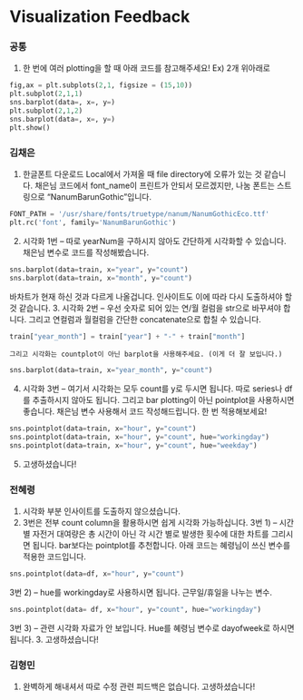 # Visualization Feedback

### 공통
1.	한 번에 여러 plotting을 할 때 아래 코드를 참고해주세요! Ex) 2개 위아래로
``` Python
fig,ax = plt.subplots(2,1, figsize = (15,10))
plt.subplot(2,1,1)
sns.barplot(data=, x=, y=)
plt.subplot(2,1,2)
sns.barplot(data=, x=, y=)
plt.show()
```


### 김채은
1.	한글폰트 다운로드
Local에서 가져올 때 file directory에 오류가 있는 것 같습니다. 채은님 코드에서 font_name이 프린트가 안되서 모르겠지만, 나눔 폰트는 스트링으로 “NanumBarunGothic”입니다.
``` Python
FONT_PATH = '/usr/share/fonts/truetype/nanum/NanumGothicEco.ttf'
plt.rc('font', family='NanumBarunGothic') 
```
2.	시각화 1번 – 따로 yearNum을 구하시지 않아도 간단하게 시각화할 수 있습니다. 채은님 변수로 코드를 작성해봤습니다.
``` Python
sns.barplot(data=train, x="year", y="count")
sns.barplot(data=train, x="month", y="count")
```
바차트가 현재 하신 것과 다르게 나올겁니다. 인사이트도 이에 따라 다시 도출하셔야 할 것 같습니다.
3.	시각화 2번 – 우선 숫자로 되어 있는 연/월 컬럼을 str으로 바꾸셔야 합니다. 그리고 연컬럼과 월컬럼을 간단한 concatenate으로 합칠 수 있습니다.
``` Python
train["year_month"] = train["year"] + "-" + train["month"]
```
	그리고 시각화는 countplot이 아닌 barplot을 사용해주세요. (이게 더 잘 보입니다.)
``` Python
sns.barplot(data=train, x="year_month", y="count")
```
4.	시각화 3번 – 여기서 시각화는 모두 count를 y로 두시면 됩니다. 따로 series나 df를 추출하시지 않아도 됩니다. 그리고 bar plotting이 아닌 pointplot을 사용하시면 좋습니다. 채은님 변수 사용해서 코드 작성해드립니다. 한 번 적용해보세요!
``` Python
sns.pointplot(data=train, x="hour", y="count")
sns.pointplot(data=train, x="hour", y="count", hue="workingday")
sns.pointplot(data=train, x="hour", y="count", hue="weekday")
```
5.  고생하셨습니다!


### 전혜령
1.	시각화 부분 인사이트를 도출하지 않으셨습니다.
2.	3번은 전부 count column을 활용하시면 쉽게 시각화 가능하십니다.
3번 1) – 시간별 자전거 대여량은 총 시간이 아닌 각 시간 별로 발생한 횟수에 대한 차트를 그리시면 됩니다. bar보다는 pointplot를 추천합니다. 아래 코드는 혜령님이 쓰신 변수를 적용한 코드입니다.
``` Python
sns.pointplot(data=df, x="hour", y="count")
```
3번 2) – hue를 workingday로 사용하시면 됩니다. 근무일/휴일을 나누는 변수.
``` Python
sns.pointplot(data= df, x="hour", y="count", hue="workingday")
```
3번 3) – 관련 시각화 자료가 안 보입니다. Hue를 혜령님 변수로 dayofweek로 하시면 됩니다.
3.	고생하셨습니다!


### 김형민
1.	완벽하게 해내셔서 따로 수정 관련 피드백은 없습니다. 고생하셨습니다!

